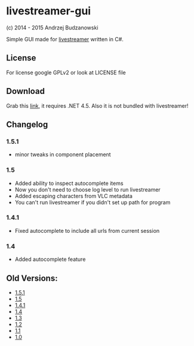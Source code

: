 ﻿# livestreamer-gui
(c) 2014 - 2015 Andrzej Budzanowski

Simple GUI made for [livestreamer](http://livestreamer.readthedocs.org/en/latest/) written in C#.

## License
For license google GPLv2 or look at LICENSE file

## Download
Grab this [link](https://dl.dropboxusercontent.com/u/35418266/dev/livestreamer-gui/livestreamer-gui-1.5.1.exe),
it requires .NET 4.5. Also it is not bundled with livestreamer!

## Changelog
### 1.5.1
* minor tweaks in component placement

### 1.5
* Added ability to inspect autocomplete items
* Now you don't need to choose log level to run livestreamer
* Added escaping characters from VLC metadata
* You can't run livestreamer if you didn't set up path for program

### 1.4.1
* Fixed autocomplete to include all urls from current session

### 1.4
* Added autocomplete feature

## Old Versions:
* [1.5.1](https://dl.dropboxusercontent.com/u/35418266/dev/livestreamer-gui/livestreamer-gui-1.5.1.exe)
* [1.5](https://dl.dropboxusercontent.com/u/35418266/dev/livestreamer-gui/livestreamer-gui-1.5.exe)
* [1.4.1](https://dl.dropboxusercontent.com/u/35418266/dev/livestreamer-gui/livestreamer-gui-1.4.1.exe)
* [1.4](https://dl.dropboxusercontent.com/u/35418266/dev/livestreamer-gui/livestreamer-gui-1.4.exe)
* [1.3](https://dl.dropboxusercontent.com/u/35418266/dev/livestreamer-gui/livestreamer-gui-1.3.exe)
* [1.2](https://dl.dropboxusercontent.com/u/35418266/dev/livestreamer-gui/livestreamer-gui-1.2.exe)
* [1.1](https://dl.dropboxusercontent.com/u/35418266/dev/livestreamer-gui/livestreamer-gui-1.1.exe)
* [1.0](https://dl.dropboxusercontent.com/u/35418266/dev/livestreamer-gui/livestreamer-gui-1.0.exe)
